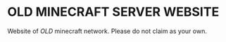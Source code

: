 # OLD MINECRAFT SERVER WEBSITE
Website of *OLD* minecraft network. Please do not claim as your own.
